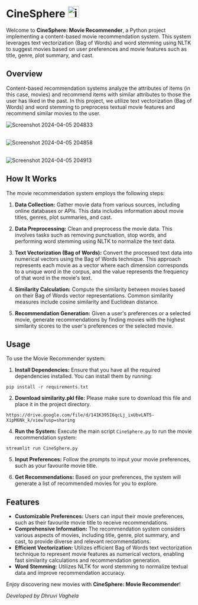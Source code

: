 # CineSphere <img src="https://github.com/dhruvi2209/CineSphere/assets/128127602/9eb11430-ae34-44c5-9085-91c9c132397e" alt="icon" width="30" height="30">


Welcome to **CineSphere: Movie Recommender**, a Python project implementing a content-based movie recommendation system. This system leverages text vectorization (Bag of Words) and word stemming using NLTK to suggest movies based on user preferences and movie features such as title, genre, plot summary, and cast.


## Overview

Content-based recommendation systems analyze the attributes of items (in this case, movies) and recommend items with similar attributes to those the user has liked in the past. In this project, we utilize text vectorization (Bag of Words) and word stemming to preprocess textual movie features and recommend similar movies to the user.

![Screenshot 2024-04-05 204833](https://github.com/dhruvi2209/CineSphere/assets/128127602/d41c3007-8a87-42bb-87e0-a31d5f9a1888) <br> <br>

![Screenshot 2024-04-05 204858](https://github.com/dhruvi2209/CineSphere/assets/128127602/301704dd-901a-4a39-a38c-d8a68e42b193) <br> <br>

![Screenshot 2024-04-05 204913](https://github.com/dhruvi2209/CineSphere/assets/128127602/91bf5de8-c769-43df-9f44-e15a448dd964)


## How It Works

The movie recommendation system employs the following steps:

1. **Data Collection:** Gather movie data from various sources, including online databases or APIs. This data includes information about movie titles, genres, plot summaries, and cast.

2. **Data Preprocessing:** Clean and preprocess the movie data. This involves tasks such as removing punctuation, stop words, and performing word stemming using NLTK to normalize the text data.

3. **Text Vectorization (Bag of Words):** Convert the processed text data into numerical vectors using the Bag of Words technique. This approach represents each movie as a vector where each dimension corresponds to a unique word in the corpus, and the value represents the frequency of that word in the movie's text.

4. **Similarity Calculation:** Compute the similarity between movies based on their Bag of Words vector representations. Common similarity measures include cosine similarity and Euclidean distance.

5. **Recommendation Generation:** Given a user's preferences or a selected movie, generate recommendations by finding movies with the highest similarity scores to the user's preferences or the selected movie.

## Usage

To use the Movie Recommender system:

1. **Install Dependencies:** Ensure that you have all the required dependencies installed. You can install them by running:
```
pip install -r requirements.txt
```
2. **Download similarity.pkl file:** Please make sure to download this file and place it in the project directory.
```
https://drive.google.com/file/d/141K395I6qcLj_ixUbvLNTS-XipM6Nk_k/view?usp=sharing
```

4. **Run the System:** Execute the main script `CineSphere.py` to run the movie recommendation system:
```
streamlit run CineSphere.py
```
   
5. **Input Preferences:** Follow the prompts to input your movie preferences, such as your favourite movie title.

6. **Get Recommendations:** Based on your preferences, the system will generate a list of recommended movies for you to explore.

## Features

- **Customizable Preferences:** Users can input their movie preferences, such as their favourite movie title to receive recommendations.
- **Comprehensive Information:** The recommendation system considers various aspects of movies, including title, genre, plot summary, and cast, to provide diverse and relevant recommendations.
- **Efficient Vectorization:** Utilizes efficient Bag of Words text vectorization technique to represent movie features as numerical vectors, enabling fast similarity calculations and recommendation generation.
- **Word Stemming:** Utilizes NLTK for word stemming to normalize textual data and improve recommendation accuracy.


Enjoy discovering new movies with **CineSphere: Movie Recommender**!

*Developed by Dhruvi Vaghela*
